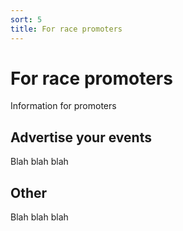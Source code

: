 ```yaml
---
sort: 5
title: For race promoters
---
```


# For race promoters
Information for promoters

## Advertise your events
Blah blah blah

## Other
Blah blah blah